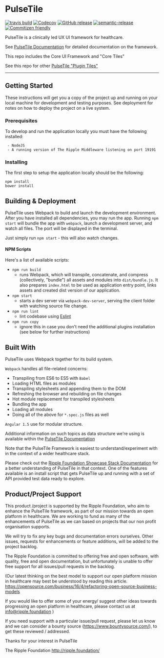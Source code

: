 # PulseTile

[![travis build](https://img.shields.io/travis/PulseTile/PulseTile.svg?style=flat-square)](https://travis-ci.org/PulseTile/PulseTile)
[![Codecov](https://img.shields.io/codecov/c/github/PulseTile/PulseTile/develop.svg?style=flat-square)](https://codecov.io/gh/PulseTile/PulseTile)
[![GitHub release](https://img.shields.io/github/release/PulseTile/PulseTile.svg?style=flat-square)](https://github.com/PulseTile/PulseTile/releases)
[![semantic-release](https://img.shields.io/badge/%20%20%F0%9F%93%A6%F0%9F%9A%80-semantic--release-e10079.svg?style=flat-square)](https://github.com/semantic-release/semantic-release)
[![Commitizen friendly](https://img.shields.io/badge/commitizen-friendly-brightgreen.svg?style=flat-square)](http://commitizen.github.io/cz-cli/)

PulseTile is a clinically led UX UI framework for healthcare.

See [PulseTile Documentation](http://docs.pulsetile.com/) for detailed documentation on the framework.

This repo includes the Core UI Framework and "Core Tiles"

See this repo for other [PulseTile "Plugin Tiles"](https://github.com/PulseTile-Plugins)

---

## Getting Started
These instructions will get you a copy of the project up and running on your local machine for development and testing purposes. See deployment for notes on how to deploy the project on a live system.

### Prerequisites

To develop and run the application locally you must have the following installed:

```
 - NodeJS
 - A running version of The Ripple Middleware listening on port 19191
```
### Installing

The first step to setup the application locally should be the following: 
```
npm install
bower install
```


## Building & Deployment

PulseTile uses Webpack to build and launch the development environment. After you have installed all dependencies, you may run the app. Running `npm start` will bundle the app with `webpack`, launch a development server, and watch all files. The port will be displayed in the terminal.

Just simply run `npm start` - this will also watch changes.

#### NPM Scripts
Here's a list of available scripts:
* `npm run build`
  * runs Webpack, which will transpile, concatenate, and compress (collectively, "bundle") all assets and modules into `dist/bundle.js`. It also prepares `index.html` to be used as application entry point, links assets and created dist version of our application.
* `npm start`
  * starts a dev server via `webpack-dev-server`, serving the client folder with watching source file change.
* `npm run lint`
  * lint codebase using [Eslint](http://eslint.org/)
* `npm run copy`
  * ignore this in case you don't need the additional plugins installation (see below for further instructions) 

## Built With

PulseTile uses Webpack together for its build system.

`Webpack` handles all file-related concerns:
* Transpiling from ES6 to ES5 with `Babel`
* Loading HTML files as modules
* Transpiling stylesheets and appending them to the DOM
* Refreshing the browser and rebuilding on file changes
* Hot module replacement for transpiled stylesheets
* Bundling the app
* Loading all modules
* Doing all of the above for `*.spec.js` files as well

`Angular 1.5` use for modular structure.

Additional information on such topics as data structure we're using is available within the [PulseTile Documentation](http://docs.pulsetile.com/)

Note that the PulseTile Framework is easiest to understand/experiment with in the context of a wider healthcare stack.

Please check out the [Ripple Foundation Showcase Stack Documentation](http://docs-showcase.ripple.foundation/) for a better understanding of PulseTile in that context.
One of the features available is an install script that gets PulseTile up and running with a set of API provided test data ready to explore.  


## Product/Project Support
This product /project is supported by the Ripple Foundation, who aim to enhance the PulseTile framework, as part of our mission towards an open platform in healthcare. 
We are working to fund as many of the enhancements of PulseTile as we can based on projects that our non profit organisation supports.

We will try to fix any key bugs and documentation errors ourselves. 
Other issues, requests for enhancements or feature additions, will be added to the project backlog.

The Ripple Foundation is committed to offering free and open software, with quality, free and open documentation, but unfortunately is unable to offer free support for all issues/pull requests in the backlog.

(Our latest thinking on the best model to support our open platform mission in healthcare may best be understood by reading this article. https://opensource.com/business/16/4/refactoring-open-source-business-models

If you would like to offer some of your energy/ suggest other ideas towards progressing an open platform in healthcare, please contact us at info@ripple.foundation )

If you need support with a particular issue/pull request, please let us know and we can consider a bounty source (https://www.bountysource.com/), to get these reviewed / addressed.

Thanks for your interest in PulseTile

The Ripple Foundation
http://ripple.foundation/
 
